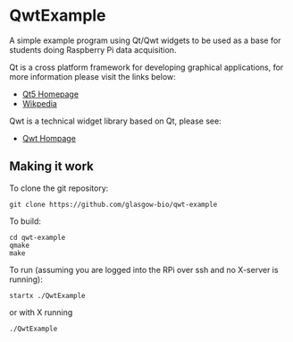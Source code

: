 QwtExample
===========

A simple example program using Qt/Qwt widgets to be used as a base for students doing Raspberry Pi data acquisition.

Qt is a cross platform framework for developing graphical applications, for more information please visit the links below:
* [Qt5 Homepage](https://www.qt.io/)
* [Wikpedia](http://en.wikipedia.org/wiki/Qt_%28framework%29)

Qwt is a technical widget library based on Qt, please see:
* [Qwt Hompage](http://qwt.sourceforge.net/)


Making it work
--------------

To clone the git repository:

    git clone https://github.com/glasgow-bio/qwt-example

To build:

    cd qwt-example
    qmake
    make

To run (assuming you are logged into the RPi over ssh and no X-server is running):

    startx ./QwtExample

or with X running

    ./QwtExample

